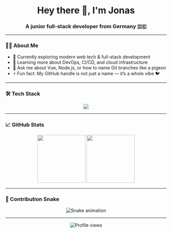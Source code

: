 <!--
**jnsthepigeon/jnsthepigeon** is a ✨ _special_ ✨ repository because its `README.md` (this file) appears on your GitHub profile.

Here are some ideas to get you started:

- 🔭 I’m currently working on ...
- 🌱 I’m currently learning ...
- 👯 I’m looking to collaborate on ...
- 🤔 I’m looking for help with ...
- 💬 Ask me about ...
- 📫 How to reach me: ...
- 😄 Pronouns: ...
- ⚡ Fun fact: ...
-->
<h1 align="center">Hey there 👋, I'm Jonas</h1>
<h3 align="center">A junior full-stack developer from Germany 🇩🇪</h3>

---

### 🧑‍💻 About Me

- 🔭 Currently exploring modern web tech & full-stack development  
- 🌱 Learning more about DevOps, CI/CD, and cloud infrastructure  
- 💬 Ask me about Vue, Node.js, or how to name Git branches like a pigeon  
- ⚡ Fun fact: My GitHub handle is not just a name — it’s a whole vibe 🐦

---

### 🛠️ Tech Stack
<div align="center">
  <img src="https://skillicons.dev/icons?i=js,ts,nodejs,vue,react,html,css,tailwind,git,linux,docker,postgres" />
</div>

---

### 📈 GitHub Stats
<div align="center">
  <img src="https://github-readme-stats.vercel.app/api?username=jnsthepigeon&show_icons=true&theme=dracula&include_all_commits=true&count_private=true&hide_border=false" height="150" />
  <img src="https://github-readme-stats.vercel.app/api/top-langs?username=jnsthepigeon&layout=compact&langs_count=5&theme=dracula&hide_border=false" height="150" />
</div>

---

### 🐍 Contribution Snake
<div align="center">
  <img src="https://raw.githubusercontent.com/jnsthepigeon/jnsthepigeon/output/snake.svg" alt="Snake animation" />
</div>

---

<!-- Optional footer -->
<p align="center">
  <img src="https://komarev.com/ghpvc/?username=jnsthepigeon&style=flat-square&color=lightgrey" alt="Profile views" />
</p>
